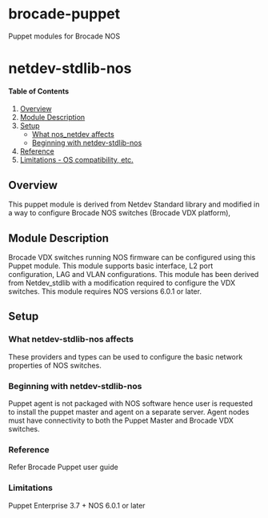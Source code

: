 # brocade-puppet
Puppet modules for Brocade NOS
# netdev-stdlib-nos

#### Table of Contents

1. [Overview](#overview)
2. [Module Description](#module-description)
3. [Setup](#setup)
    * [What nos_netdev affects](#what-netdev-stdlib-nos-affects)
    * [Beginning with netdev-stdlib-nos](#beginning-with-netdev-stdlib-nos)
4. [Reference](#reference)
5. [Limitations - OS compatibility, etc.](#limitations)

## Overview

This puppet module is derived from Netdev Standard library and modified in a way to configure Brocade NOS switches (Brocade VDX platform),

## Module Description

Brocade VDX switches running NOS firmware can be configured using this Puppet module. This module supports basic interface, L2 port configuration, LAG and VLAN configurations.  This module has been derived from Netdev_stdlib with a modification required to configure the VDX switches. This module requires NOS versions 6.0.1 or later. 


## Setup

### What netdev-stdlib-nos affects

These providers and types can be used to configure the basic network properties of NOS switches.

### Beginning with netdev-stdlib-nos

Puppet agent is not packaged with NOS software hence user is requested to install the puppet master and agent on a separate server. Agent nodes must have connectivity to both the Puppet Master and Brocade VDX switches.

### Reference

Refer Brocade Puppet user guide

### Limitations

Puppet Enterprise 3.7 +
NOS 6.0.1 or later
